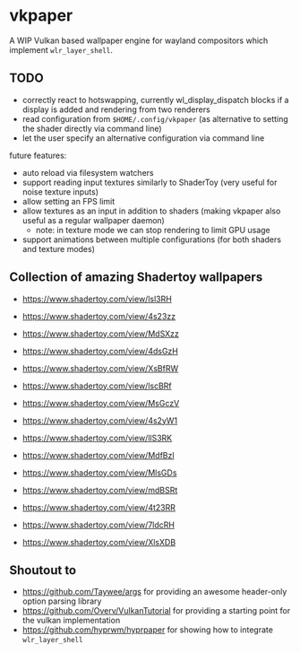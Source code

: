 # vkpaper

A WIP Vulkan based wallpaper engine for wayland compositors which implement `wlr_layer_shell`.

## TODO

- correctly react to hotswapping, currently wl_display_dispatch blocks if a display is added and rendering from two renderers
- read configuration from `$HOME/.config/vkpaper` (as alternative to setting the shader directly via command line)
- let the user specify an alternative configuration via command line

future features:
- auto reload via filesystem watchers
- support reading input textures similarly to ShaderToy (very useful for noise texture inputs)
- allow setting an FPS limit
- allow textures as an input in addition to shaders (making vkpaper also useful as a regular wallpaper daemon)
  - note: in texture mode we can stop rendering to limit GPU usage
- support animations between multiple configurations (for both shaders and texture modes)

## Collection of amazing Shadertoy wallpapers

- https://www.shadertoy.com/view/lsl3RH
- https://www.shadertoy.com/view/4s23zz
- https://www.shadertoy.com/view/MdSXzz

- https://www.shadertoy.com/view/4dsGzH
- https://www.shadertoy.com/view/XsBfRW
- https://www.shadertoy.com/view/lscBRf
- https://www.shadertoy.com/view/MsGczV
- https://www.shadertoy.com/view/4s2yW1
- https://www.shadertoy.com/view/llS3RK
- https://www.shadertoy.com/view/MdfBzl
- https://www.shadertoy.com/view/MlsGDs
- https://www.shadertoy.com/view/mdBSRt
- https://www.shadertoy.com/view/4t23RR
- https://www.shadertoy.com/view/7ldcRH
- https://www.shadertoy.com/view/XlsXDB

## Shoutout to

- https://github.com/Taywee/args for providing an awesome header-only option parsing library
- https://github.com/Overv/VulkanTutorial for providing a starting point for the vulkan implementation
- https://github.com/hyprwm/hyprpaper for showing how to integrate `wlr_layer_shell`
